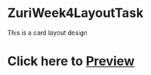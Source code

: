 # ZuriWeek4LayoutTask
This is a card layout design 
# Click here to <a href="https://cardlayoutdesign.netlify.app">Preview</a>
